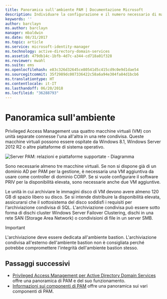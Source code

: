 ```yaml
---
title: Panoramica sull'ambiente PAM | Documentazione Microsoft
description: Individuare la configurazione e il numero necessario di macchine virtuali per una corretta distribuzione di Privileged Access Management
keywords: ''
author: barclayn
ms.author: barclayn
manager: mbaldwin
ms.date: 08/31/2017
ms.topic: article
ms.service: microsoft-identity-manager
ms.technology: active-directory-domain-services
ms.assetid: 479db14c-1bfb-4d7c-a344-cd718a01f328
ms.reviewer: mwahl
ms.suite: ems
ms.openlocfilehash: e83c326d32645ce80541d5c415cd9c0e9d1dae54
ms.sourcegitcommit: 35f2989dc007336422c58a6a94e304fa84d1bcb6
ms.translationtype: HT
ms.contentlocale: it-IT
ms.lasthandoff: 06/20/2018
ms.locfileid: "36288793"
---
```

# <a name="environment-overview"></a>Panoramica sull'ambiente

Privileged Access Management usa quattro macchine virtuali (VM) con unità separate connesse l'una all'altra in una rete condivisa. Queste macchine virtuali possono essere ospitate da Windows 8.1, Windows Server 2012 R2 o altre piattaforme di sistema operativo.

![Server PAM: relazioni e piattaforme supportate - Diagramma](media/pam-test-lab-architecture.png)

Sono necessarie almeno tre macchine virtuali.  Se non si dispone già di un dominio AD per PAM per la gestione, è necessaria una VM aggiuntiva da usare come controller di dominio CORP.  Se si vuole configurare il software PRIV per la disponibilità elevata, sono necessarie anche due VM aggiuntive.

Le unità in cui archiviare le immagini disco di VM devono avere almeno 120 GB di spazio libero su disco.  Se si intende distribuire la disponibilità elevata, assicurarsi che il sottosistema del disco soddisfi i requisiti per l'archiviazione condivisa di SQL.  L'archiviazione condivisa può essere sotto forma di dischi cluster Windows Server Failover Clustering, dischi in una rete SAN (Storage Area Network) o condivisioni di file in un server SMB.

> [!IMPORTANT]
> L'archiviazione deve essere dedicata all'ambiente bastion. L'archiviazione condivisa all'esterno dell'ambiente bastion non è consigliata perché potrebbe compromettere l'integrità dell'ambiente bastion stesso.

## <a name="next-steps"></a>Passaggi successivi

- [Privileged Access Management per Active Directory Domain Services](privileged-identity-management-for-active-directory-domain-services.md) offre una panoramica di PAM e del suo funzionamento.
- [Informazioni sui componenti di PAM](principles-of-operation.md) offre una panoramica sui vari componenti di PAM.